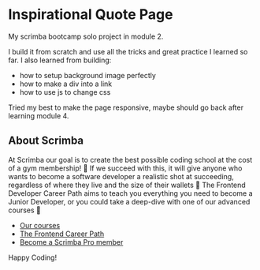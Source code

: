 # Inspirational Quote Page

My scrimba bootcamp solo project in module 2. 

I build it from scratch and use all the tricks and great practice I learned so far.
I also learned from building:
- how to setup background image perfectly
- how to make a div into a link
- how to use js to change css

Tried my best to make the page responsive, maybe should go back after learning module 4.

## About Scrimba
At Scrimba our goal is to create the best possible coding school at the cost of a gym membership! 💜
If we succeed with this, it will give anyone who wants to become a software developer a realistic shot at succeeding, regardless of where they live and the size of their wallets 🎉
The Frontend Developer Career Path aims to teach you everything you need to become a Junior Developer, or you could take a deep-dive with one of our advanced courses 🚀

- [Our courses](https://scrimba.com/allcourses)
- [The Frontend Career Path](https://scrimba.com/learn/frontend)
- [Become a Scrimba Pro member](https://scrimba.com/pricing)

Happy Coding!
